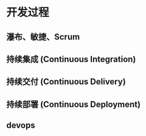 # 开发过程

## 瀑布、敏捷、Scrum

## 持续集成 (Continuous Integration)

## 持续交付 (Continuous Delivery)

## 持续部署 (Continuous Deployment)

## devops
